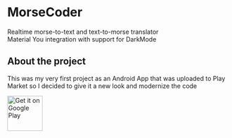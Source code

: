 # MorseCoder
Realtime morse-to-text and text-to-morse translator<br/>
Material You integration with support for DarkMode

## About the project
This was my very first project as an Android App that was uploaded to Play Market so I decided to give it a new look and modernize the code

<a href='https://play.google.com/store/apps/details?id=com.programming.monk.morsecodetranslator'><img alt='Get it on Google Play' src='https://play.google.com/intl/en_us/badges/images/generic/en_badge_web_generic.png' height='80px'/></a>
